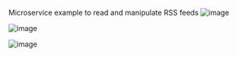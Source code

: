 Microservice example to read and manipulate RSS feeds
![image](https://github.com/ikemyle/MicroFeedReader/assets/975391/eefb7239-6071-4a18-ae62-23a2daa33ce7)

![image](https://github.com/ikemyle/MicroFeedReader/assets/975391/cd213329-8de1-4113-97e5-e3b046adbaf9)

![image](https://github.com/ikemyle/MicroFeedReader/assets/975391/61a540b0-f3fd-49dc-aa00-83d4537677e9)


